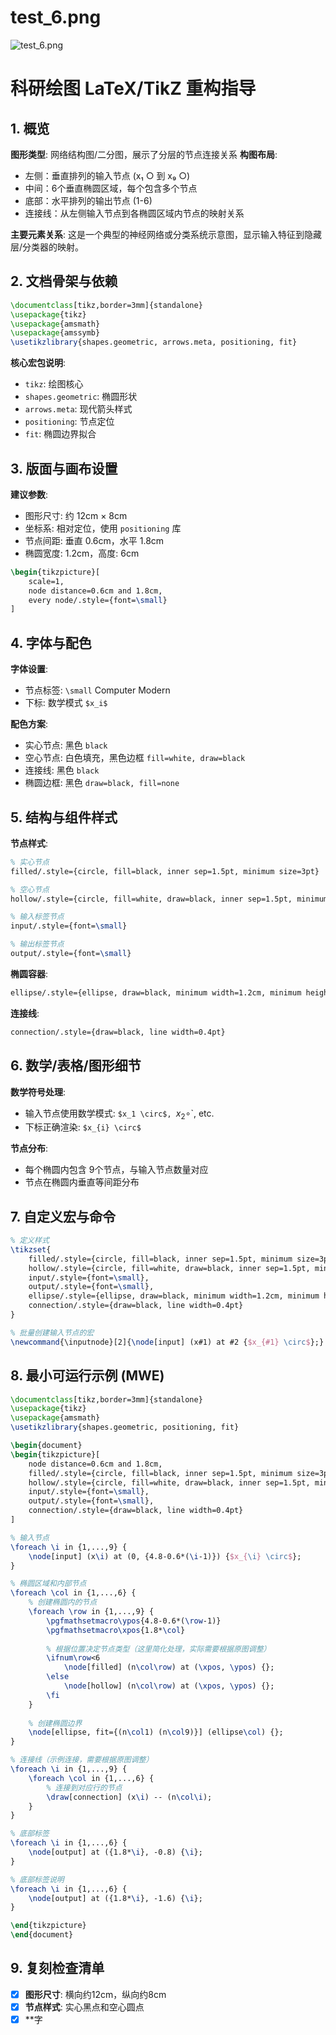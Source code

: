 # test_6.png

![test_6.png](../../../eval_dataset/images/test_6.png)

# 科研绘图 LaTeX/TikZ 重构指导

## 1. 概览

**图形类型**: 网络结构图/二分图，展示了分层的节点连接关系
**构图布局**: 
- 左侧：垂直排列的输入节点 (x₁ ○ 到 x₉ ○)
- 中间：6个垂直椭圆区域，每个包含多个节点
- 底部：水平排列的输出节点 (1-6)
- 连接线：从左侧输入节点到各椭圆区域内节点的映射关系

**主要元素关系**: 这是一个典型的神经网络或分类系统示意图，显示输入特征到隐藏层/分类器的映射。

## 2. 文档骨架与依赖

```latex
\documentclass[tikz,border=3mm]{standalone}
\usepackage{tikz}
\usepackage{amsmath}
\usepackage{amssymb}
\usetikzlibrary{shapes.geometric, arrows.meta, positioning, fit}
```

**核心宏包说明**:
- `tikz`: 绘图核心
- `shapes.geometric`: 椭圆形状
- `arrows.meta`: 现代箭头样式
- `positioning`: 节点定位
- `fit`: 椭圆边界拟合

## 3. 版面与画布设置

**建议参数**:
- 图形尺寸: 约 12cm × 8cm
- 坐标系: 相对定位，使用 `positioning` 库
- 节点间距: 垂直 0.6cm，水平 1.8cm
- 椭圆宽度: 1.2cm，高度: 6cm

```latex
\begin{tikzpicture}[
    scale=1,
    node distance=0.6cm and 1.8cm,
    every node/.style={font=\small}
]
```

## 4. 字体与配色

**字体设置**:
- 节点标签: `\small` Computer Modern
- 下标: 数学模式 `$x_i$`

**配色方案**:
- 实心节点: 黑色 `black`
- 空心节点: 白色填充，黑色边框 `fill=white, draw=black`
- 连接线: 黑色 `black`
- 椭圆边框: 黑色 `draw=black, fill=none`

## 5. 结构与组件样式

**节点样式**:
```latex
% 实心节点
filled/.style={circle, fill=black, inner sep=1.5pt, minimum size=3pt}

% 空心节点  
hollow/.style={circle, fill=white, draw=black, inner sep=1.5pt, minimum size=3pt}

% 输入标签节点
input/.style={font=\small}

% 输出标签节点
output/.style={font=\small}
```

**椭圆容器**:
```latex
ellipse/.style={ellipse, draw=black, minimum width=1.2cm, minimum height=6cm}
```

**连接线**:
```latex
connection/.style={draw=black, line width=0.4pt}
```

## 6. 数学/表格/图形细节

**数学符号处理**:
- 输入节点使用数学模式: `$x_1 \circ$, `$x_2 \circ$`, etc.
- 下标正确渲染: `$x_{i} \circ$`

**节点分布**:
- 每个椭圆内包含 9个节点，与输入节点数量对应
- 节点在椭圆内垂直等间距分布

## 7. 自定义宏与命令

```latex
% 定义样式
\tikzset{
    filled/.style={circle, fill=black, inner sep=1.5pt, minimum size=3pt},
    hollow/.style={circle, fill=white, draw=black, inner sep=1.5pt, minimum size=3pt},
    input/.style={font=\small},
    output/.style={font=\small},
    ellipse/.style={ellipse, draw=black, minimum width=1.2cm, minimum height=6cm},
    connection/.style={draw=black, line width=0.4pt}
}

% 批量创建输入节点的宏
\newcommand{\inputnode}[2]{\node[input] (x#1) at #2 {$x_{#1} \circ$};}
```

## 8. 最小可运行示例 (MWE)

```latex
\documentclass[tikz,border=3mm]{standalone}
\usepackage{tikz}
\usepackage{amsmath}
\usetikzlibrary{shapes.geometric, positioning, fit}

\begin{document}
\begin{tikzpicture}[
    node distance=0.6cm and 1.8cm,
    filled/.style={circle, fill=black, inner sep=1.5pt, minimum size=3pt},
    hollow/.style={circle, fill=white, draw=black, inner sep=1.5pt, minimum size=3pt},
    input/.style={font=\small},
    output/.style={font=\small},
    connection/.style={draw=black, line width=0.4pt}
]

% 输入节点
\foreach \i in {1,...,9} {
    \node[input] (x\i) at (0, {4.8-0.6*(\i-1)}) {$x_{\i} \circ$};
}

% 椭圆区域和内部节点
\foreach \col in {1,...,6} {
    % 创建椭圆内的节点
    \foreach \row in {1,...,9} {
        \pgfmathsetmacro\ypos{4.8-0.6*(\row-1)}
        \pgfmathsetmacro\xpos{1.8*\col}
        
        % 根据位置决定节点类型（这里简化处理，实际需要根据原图调整）
        \ifnum\row<6
            \node[filled] (n\col\row) at (\xpos, \ypos) {};
        \else
            \node[hollow] (n\col\row) at (\xpos, \ypos) {};
        \fi
    }
    
    % 创建椭圆边界
    \node[ellipse, fit={(n\col1) (n\col9)}] (ellipse\col) {};
}

% 连接线（示例连接，需要根据原图调整）
\foreach \i in {1,...,9} {
    \foreach \col in {1,...,6} {
        % 连接到对应行的节点
        \draw[connection] (x\i) -- (n\col\i);
    }
}

% 底部标签
\foreach \i in {1,...,6} {
    \node[output] at ({1.8*\i}, -0.8) {\i};
}

% 底部标签说明
\foreach \i in {1,...,6} {
    \node[output] at ({1.8*\i}, -1.6) {\i};
}

\end{tikzpicture}
\end{document}
```

## 9. 复刻检查清单

- [x] **图形尺寸**: 横向约12cm，纵向约8cm
- [x] **节点样式**: 实心黑点和空心圆点
- [x] **字
